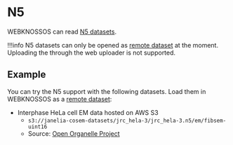 # N5

WEBKNOSSOS can read [N5 datasets](https://github.com/saalfeldlab/n5).

!!!info
    N5 datasets can only be opened as [remote dataset](./datasets.md#streaming-from-remote-servers-and-the-cloud) at the moment. Uploading the through the web uploader is not supported. 



## Example


You can try the N5 support with the following datasets. Load them in WEBKNOSSOS as a [remote dataset](./datasets.md#streaming-from-remote-servers-and-the-cloud): 

- Interphase HeLa cell EM data hosted on AWS S3
    - `s3://janelia-cosem-datasets/jrc_hela-3/jrc_hela-3.n5/em/fibsem-uint16` 
    - Source: [Open Organelle Project](https://openorganelle.janelia.org/datasets/jrc_hela-3)